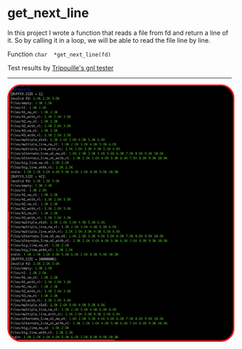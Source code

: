 # get_next_line
In this project I wrote a function that reads a file from fd and return a line of it. So by calling it in a loop, we will be able to read the file line by line.

Function ```char  *get_next_line(fd)```

Test results by <a href="https://github.com/Tripouille/gnlTester"> Tripouille's gnl tester </a>
<hr>
<img style="max-with: 500px; height: auto; with: auto; border: 3px solid red; border-radius: 30px" src="Screen Shot 2021-11-04 at 5.44.34 PM.png" alt="Test result" />
